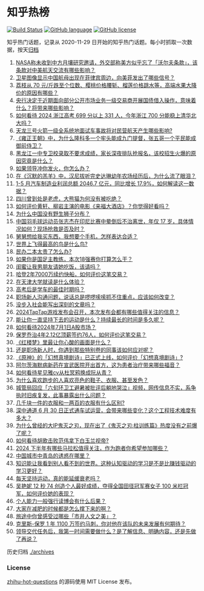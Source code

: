# 知乎热榜
[![Build Status](https://github.com/ToWeLong/zhihu-hot-questions/workflows/CI/badge.svg)](https://github.com/ToWeLong/zhihu-hot-questions/actions)
[![GitHub language](https://img.shields.io/badge/language-golang-orange.svg)](https://golang.org/)
[![GitHub license](https://img.shields.io/github/license/ToWeLong/zhihu-hot-questions)](https://github.com/ToWeLong/zhihu-hot-questions/blob/main/LICENSE)

知乎热门话题，记录从 2020-11-29 日开始的知乎热门话题。每小时抓取一次数据，按天[归档](./archives)

<!-- BEGIN -->

1. [NASA称未收到中方月壤研究邀请，外交部称美方似乎忘了「沃尔夫条款」，该条款对中美航天交流有哪些影响？](https://www.zhihu.com/question/660442079)
1. [卫星图像显示中国航母出现在菲律宾周边，向美菲发出了哪些信号？](https://www.zhihu.com/question/660420628)
1. [荔枝从 70 元/斤跌至个位数、樱桃价格腰斩、榴莲价格跳水等，高端水果大降价的原因有哪些？](https://www.zhihu.com/question/660345828)
1. [央行决定于近期面向部分公开市场业务一级交易商开展国债借入操作，意味着什么？将带来哪些影响？](https://www.zhihu.com/question/660435335)
1. [如何看待 2024 浙江高考 699 分以上 331 人，今年浙江 700 分能稳上清华北大吗？](https://www.zhihu.com/question/659954438)
1. [天龙三号火箭一级全系统地面试车事故将对民营航天产生哪些影响?](https://www.zhihu.com/question/660355855)
1. [《雍正王朝》中，为什么隆科多一个牢头能成九门提督，张五哥一个平民能成御前侍卫？](https://www.zhihu.com/question/660118347)
1. [黑龙江一中专卫校录取不要求成绩，家长深夜排队抢报名，该校招生火爆的原因究竟是什么？](https://www.zhihu.com/question/660258962)
1. [如果领导冲你发火，你怎么办？](https://www.zhihu.com/question/659894076)
1. [在《沉默的羔羊》中，汉尼拔听完史达琳幼年农场经历后，为什么流了眼泪？](https://www.zhihu.com/question/29292495)
1. [1-5 月汽车制造业利润总额 2046.7 亿元，同比增长 17.9%，如何解读这一数据？](https://www.zhihu.com/question/660073217)
1. [四川曾到处是老虎，大熊猫为何没有被吃绝？](https://www.zhihu.com/question/628124546)
1. [如何评价黄轩、柳岩主演的电影《来福大酒店》？你觉得好看吗？](https://www.zhihu.com/question/658941807)
1. [为什么中国没有野生狮子分布？](https://www.zhihu.com/question/659804357)
1. [中国羽毛球运动员张志杰在印尼比赛中晕倒后不治离世，年仅 17 岁，具体情况如何？现场抢救是否及时？](https://www.zhihu.com/question/660416375)
1. [舅舅想给我买东西，我想要个手机，怎样表达合适？](https://www.zhihu.com/question/612485525)
1. [世界上飞得最高的鸟是什么鸟?](https://www.zhihu.com/question/659180791)
1. [民办二本太贵了怎么办?](https://www.zhihu.com/question/660207710)
1. [如果你是国足主教练，本次18强赛你打算怎么干？](https://www.zhihu.com/question/660112124)
1. [闺蜜让我男朋友请她吃饭，该请吗？](https://www.zhihu.com/question/660222492)
1. [哈登2年7000万续约快船，如何评价这笔交易？](https://www.zhihu.com/question/660411259)
1. [在天津大学就读是什么体验？](https://www.zhihu.com/question/401647194)
1. [高考后是学车的最佳时期吗？](https://www.zhihu.com/question/659239475)
1. [职场新人沟通问题，说话总是啰啰嗦嗦抓不住重点，应该如何改变？](https://www.zhihu.com/question/659775360)
1. [没步入社会能写出深刻的文章吗？](https://www.zhihu.com/question/660220092)
1. [2024TapTap游戏发布会召开，本次发布会都有哪些值得关注的信息？](https://www.zhihu.com/question/660276251)
1. [能让你一直坚持下去的运动是什么？持续最长的时间是多久呢？](https://www.zhihu.com/question/660048971)
1. [如何看待2024年7月1日A股市场？](https://www.zhihu.com/question/660428496)
1. [保罗乔治4年2.12亿顶薪签约76人，如何评价这笔交易？](https://www.zhihu.com/question/660440555)
1. [《红楼梦》里最让你心酸的画面是什么？](https://www.zhihu.com/question/458515278)
1. [还是职场新人时，你遇到那些特别卷的同事该如何应对呢？](https://www.zhihu.com/question/660062915)
1. [《原神》的「幻想真境剧诗」已正式上线，如何评价「幻想真境剧诗」?](https://www.zhihu.com/question/660425475)
1. [阿尔茨海默病新药在宣武医院开出首方，这为患者治疗带来哪些福音？](https://www.zhihu.com/question/660097619)
1. [如何看待星见雅cv从杜冥鸦换成阮从青？](https://www.zhihu.com/question/660356296)
1. [为什么喜欢跑步的人喜欢亮色的鞋子、衣服、甚至发色？](https://www.zhihu.com/question/660306799)
1. [城管局回应「六旬环卫工避暑被批评后躺地哭泣」视频，网传信息不实，系争执时旧疾复发，此事暴露出什么问题？](https://www.zhihu.com/question/660169524)
1. [几千块一件的衣服和一两百的衣服有什么区别?](https://www.zhihu.com/question/658106220)
1. [深中通道 6 月 30 日正式通车试运营，会带来哪些变化？这个工程技术难度有多大？](https://www.zhihu.com/question/660340179)
1. [为什么曾经的大IP鬼灭之刃，现在出了《鬼灭之刃:柱训练篇》热度没有之前爆了呢？](https://www.zhihu.com/question/660172682)
1. [如何看待胡歌击败范伟拿下白玉兰视帝?](https://www.zhihu.com/question/660271604)
1. [2024 下半年有哪些马拉松值得关注，作为跑者你希望参加哪些？](https://www.zhihu.com/question/658733255)
1. [中国城市中青岛的诱惑在哪里？](https://www.zhihu.com/question/660335947)
1. [知识能让我看到别人看不到的世界。这种认知驱动的学习是不是比赚钱驱动的学习更好？](https://www.zhihu.com/question/659298069)
1. [每天坚持运动，真的能延缓衰老吗？](https://www.zhihu.com/question/659673601)
1. [吴艳妮 12 秒 74 创造个人最好成绩，夺得全国田径冠军赛女子 100 米栏冠军，如何评价她的表现？](https://www.zhihu.com/question/660373598)
1. [个人能力一般强行读博会有什么后果？](https://www.zhihu.com/question/611890057)
1. [大家在减肥的时候都是怎么撑下来的啊？](https://www.zhihu.com/question/658667516)
1. [旅途中你曾感受过哪些「市井人文之美」？](https://www.zhihu.com/question/570576683)
1. [克里斯-保罗 1 年 1100 万签约马刺，你对他在该队的未来发展有何期待？](https://www.zhihu.com/question/660422187)
1. [领导交代任务后，我第一时间需要做什么？是了解信息、明确内容，还是先做了再说？](https://www.zhihu.com/question/658821221)

<!-- END -->

历史归档 [./archives](./archives)


### License
[zhihu-hot-questions](https://github.com/towelong/zhihu-hot-questions) 的源码使用 MIT License 发布。